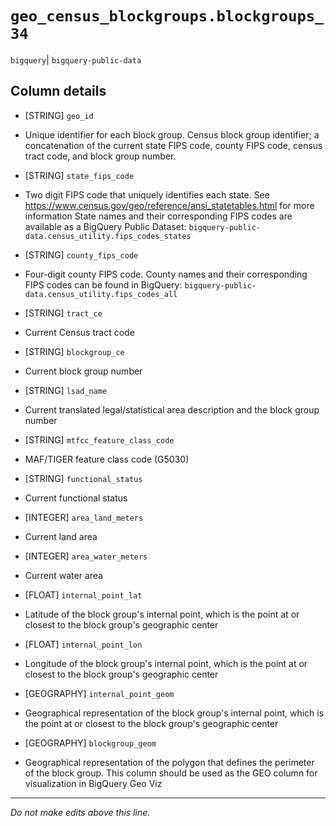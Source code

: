 # `geo_census_blockgroups.blockgroups_34`
`bigquery`| `bigquery-public-data`

## Column details
* [STRING]    `geo_id`
 - Unique identifier for each block group. Census block group identifier; a concatenation of the current state FIPS code, county FIPS code, census tract code, and block group number.
* [STRING]    `state_fips_code`
 - Two digit FIPS code that uniquely identifies each state. See https://www.census.gov/geo/reference/ansi_statetables.html for more information State names and their corresponding FIPS codes are available as a BigQuery Public Dataset: `bigquery-public-data.census_utility.fips_codes_states`
* [STRING]    `county_fips_code`
 - Four-digit county FIPS code. County names and their corresponding FIPS codes can be found in BigQuery: `bigquery-public-data.census_utility.fips_codes_all`
* [STRING]    `tract_ce`
 - Current Census tract code
* [STRING]    `blockgroup_ce`
 - Current block group number
* [STRING]    `lsad_name`
 - Current translated legal/statistical area description and the block group number
* [STRING]    `mtfcc_feature_class_code`
 - MAF/TIGER feature class code (G5030)
* [STRING]    `functional_status`
 - Current functional status
* [INTEGER]   `area_land_meters`
 - Current land area
* [INTEGER]   `area_water_meters`
 - Current water area
* [FLOAT]     `internal_point_lat`
 - Latitude of the block group's internal point, which is the point at or closest to the block group's geographic center
* [FLOAT]     `internal_point_lon`
 - Longitude of the block group's internal point, which is the point at or closest to the block group's geographic center
* [GEOGRAPHY] `internal_point_geom`
 - Geographical representation of the block group's internal point, which is the point at or closest to the block group's geographic center
* [GEOGRAPHY] `blockgroup_geom`
 - Geographical representation of the polygon that defines the perimeter of the block group. This column should be used as the GEO column for visualization in BigQuery Geo Viz

-------------------------------------------------------------------------------
*Do not make edits above this line.*

